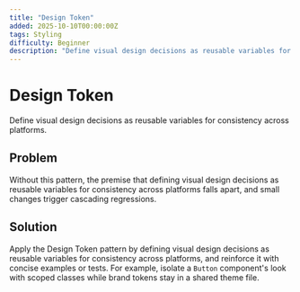 ```yaml
---
title: "Design Token"
added: 2025-10-10T00:00:00Z
tags: Styling
difficulty: Beginner
description: "Define visual design decisions as reusable variables for consistency across platforms."
---
```

# Design Token

Define visual design decisions as reusable variables for consistency across platforms.

## Problem

Without this pattern, the premise that defining visual design decisions as reusable variables for consistency across platforms falls apart, and small changes trigger cascading regressions.

## Solution

Apply the Design Token pattern by defining visual design decisions as reusable variables for consistency across platforms, and reinforce it with concise examples or tests. For example, isolate a `Button` component's look with scoped classes while brand tokens stay in a shared theme file.
